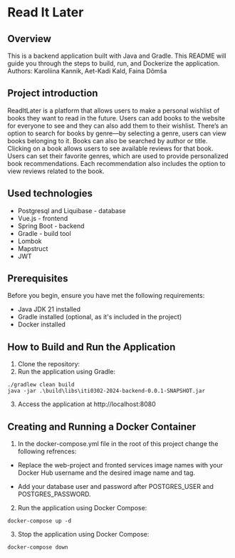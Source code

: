# Read It Later

## Overview

This is a backend application built with Java and Gradle. This README will guide you through the steps to build, run, and Dockerize the application. Authors: Karoliina Kannik, Aet-Kadi Kald, Faina Dõmša

## Project introduction

ReadItLater is a platform that allows users to make a personal wishlist of books they want to read in the future. Users can add books to the website for everyone to see and they can also add them to their wishlist. There’s an option to search for books by genre—by selecting a genre, users can view books belonging to it. Books can also be searched by author or title. Clicking on a book allows users to see available reviews for that book. Users can set their favorite genres, which are used to provide personalized book recommendations. Each recommendation also includes the option to view reviews related to the book.

## Used technologies

* Postgresql and Liquibase - database
* Vue.js - frontend
* Spring Boot - backend
* Gradle - build tool
* Lombok
* Mapstruct
* JWT

## Prerequisites

Before you begin, ensure you have met the following requirements:

- Java JDK 21 installed
- Gradle installed (optional, as it's included in the project)
- Docker installed

## How to Build and Run the Application

1. Clone the repository:
2. Run the application using Gradle:
```
./gradlew clean build
java -jar .\build\libs\iti0302-2024-backend-0.0.1-SNAPSHOT.jar
```
3. Access the application at http://localhost:8080

## Creating and Running a Docker Container

1. In the docker-compose.yml file in the root of this project change the following refrences:

* Replace the web-project and fronted services image names with your Docker Hub username and the desired image name and tag.

* Add your database user and password after POSTGRES_USER and POSTGRES_PASSWORD.

2. Run the application using Docker Compose:
```
docker-compose up -d
```

3. Stop the application using Docker Compose:
```
docker-compose down
```



